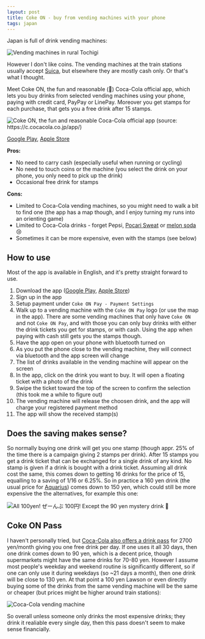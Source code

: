 ```yaml
---
layout: post
title: Coke ON - buy from vending machines with your phone
tags: japan
---
```


Japan is full of drink vending machines:

![Vending machines in rural Tochigi](/assets/2021-05-13-coke-on/vendingmachines.jpeg#lb)

However I don't like coins. The vending machines at the train stations usually accept [Suica](https://en.wikipedia.org/wiki/Suica), but elsewhere they are mostly cash only. Or that's what I thought.

Meet Coke ON, the fun and reasonable (🤨) Coca-Cola official app, which lets you buy drinks from selected vending machines using your phone, paying with credit card, PayPay or LinePay. Moreover you get stamps for each purchase, that gets you a free drink after 15 stamps.

<!--break-->

![Coke ON, the fun and reasonable Coca-Cola official app (source: https://c.cocacola.co.jp/app/)](/assets/2021-05-13-coke-on/cokeon.png#lb)

[Google Play](https://play.google.com/store/apps/details?id=com.coke.cokeon&hl=en&gl=US), [Apple Store](https://apps.apple.com/jp/app/coke-on-%E3%82%B3%E3%83%BC%E3%82%AF%E3%82%AA%E3%83%B3/id1088184021)

**Pros:**

* No need to carry cash (especially useful when running or cycling)
* No need to touch coins or the machine (you select the drink on your phone, you only need to pick up the drink)
* Occasional free drink for stamps

**Cons:**

* Limited to Coca-Cola vending machines, so you might need to walk a bit to find one (the app has a map though, and I enjoy turning my runs into an orienting game)
* Limited to Coca-Cola drinks - forget Pepsi, [Pocari Sweat](https://en.wikipedia.org/wiki/Pocari_Sweat) or [melon soda](https://ja.wikipedia.org/wiki/%E3%83%A1%E3%83%AD%E3%83%B3%E3%82%BD%E3%83%BC%E3%83%80) 😢
* Sometimes it can be more expensive, even with the stamps (see below)

## How to use

Most of the app is available in English, and it's pretty straight forward to use.

1. Download the app ([Google Play](https://play.google.com/store/apps/details?id=com.coke.cokeon&hl=en&gl=US), [Apple Store](https://apps.apple.com/jp/app/coke-on-%E3%82%B3%E3%83%BC%E3%82%AF%E3%82%AA%E3%83%B3/id1088184021))
2. Sign up in the app
3. Setup payment under `Coke ON Pay - Payment Settings`
4. Walk up to a vending machine with the `Coke ON Pay` logo (or use the map in the app). There are some vending machines that only have `Coke ON` and not `Coke ON Pay`, and with those you can only buy drinks with either the drink tickets you get for stamps, or with cash. Using the app when paying with cash still gets you the stamps though.
5. Have the app open on your phone with bluetooth turned on
6. As you put the phone close to the vending machine, they will connect via bluetooth and the app screen will change
7. The list of drinks available in the vending machine will appear on the screen
8. In the app, click on the drink you want to buy. It will open a floating ticket with a photo of the drink
9. Swipe the ticket toward the top of the screen to confirm the selection (this took me a while to figure out)
10. The vending machine will release the choosen drink, and the app will charge your registered payment method
11. The app will show the received stamp(s)

## Does the saving makes sense?

So normally buying one drink will get you one stamp (though appr. 25% of the time there is a campaign giving 2 stamps per drink). After 15 stamps you get a drink ticket that can be exchanged for a single drink of any kind. No stamp is given if a drink is bought with a drink ticket. Assuming all drink cost the same, this comes down to getting 16 drinks for the price of 15, equalling to a saving of 1/16 or 6.25%. So in practice a 160 yen drink (the usual price for [Aquarius](https://en.wikipedia.org/wiki/Aquarius_(beverage))) comes down to 150 yen, which could still be more expensive the the alternatives, for example this one:

![All 100yen! ぜーんぶ 100円! Except the 90 yen mystery drink 🤔](/assets/2021-05-13-coke-on/all100yen.jpeg#lb)

## Coke ON Pass

I haven't personally tried, but [Coca-Cola also offers a drink pass](https://c.cocacola.co.jp/app/pass/) for 2700 yen/month giving you one free drink per day. If one uses it all 30 days, then one drink comes down to 90 yen, which is a decent price, though supermarkets might have the same drinks for 70-80 yen. However I assume most people's weekday and weekend routine is significantly different, so if one can only use it during weekdays (so ~21 days a month), then one drink will be close to 130 yen. At that point a 100 yen Lawson or even directly buying some of the drinks from the same vending machine will be the same or cheaper (but prices might be higher around train stations):

![Coca-Cola vending machine](/assets/2021-05-13-coke-on/cokevendingmachine.jpeg#lb)

So overall unless someone only drinks the most expensive drinks; they drink it realiable every single day, then this pass doesn't seem to make sense financially.
